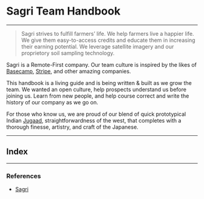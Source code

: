 # Sagri Team Handbook

---

> Sagri strives to fulfill farmers’ life. We help farmers live a happier life. We give them easy-to-access credits and educate them in increasing their earning potential. We leverage satellite imagery and our proprietory soil sampling technology.

Sagri is a Remote-First company. Our team culture is inspired by the likes of [Basecamp](https://basecamp.com/), [Stripe](https://stripe.com/), and other amazing companies.

This handbook is a living guide and is being written & built as we grow the team. We wanted an open culture, help prospects understand us before joining us. Learn from new people, and help course correct and write the history of our company as we go on.

For those who know us, we are proud of our blend of quick prototypical Indian [Jugaad](https://en.wikipedia.org/wiki/Jugaad), straightforwardness of the west, that completes with a thorough finesse, artistry, and craft of the Japanese.

---

## Index

---

### References

- [Sagri](https://sagri.co)
